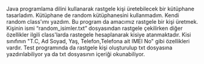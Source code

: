 Java programlama dilini kullanarak rastgele kişi üretebilecek bir kütüphane tasarladım.
Kütüphane de random kütüphanesini kullanmadım. Kendi random class'ımı yazdım. Bu program da
amacımız rastgele bir kişi üretmek. Kişinin ismi “random_isimler.txt” dosyasından rastgele çekilirken
diğer özellikler ilgili class'larda rastegele hesaplanarak kisiye atanmaktadır. Kisi sınıfının "T.C, 
Ad Soyad, Yaş, Telefon,Telefona ait IMEI No" gibi özellikleri vardır. 
Test programında da rastgele kişi oluşturulup txt dosyasına yazdırılabiliyor ya da txt dosyasının içeriği
okunabiliyor.